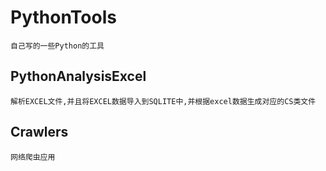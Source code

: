 # PythonTools
    自己写的一些Python的工具

## PythonAnalysisExcel
    解析EXCEL文件,并且将EXCEL数据导入到SQLITE中,并根据excel数据生成对应的CS类文件
    
## Crawlers
    网络爬虫应用